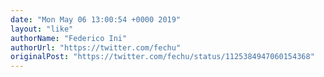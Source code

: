```yaml
---
date: "Mon May 06 13:00:54 +0000 2019"
layout: "like"
authorName: "Federico Ini"
authorUrl: "https://twitter.com/fechu"
originalPost: "https://twitter.com/fechu/status/1125384947060154368"
---
```

